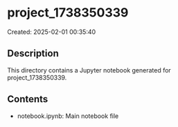 # project_1738350339

Created: 2025-02-01 00:35:40

## Description
This directory contains a Jupyter notebook generated for project_1738350339.

## Contents
- notebook.ipynb: Main notebook file
